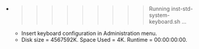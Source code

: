 * >>>>>>>>> Running inst-std-system-keyboard.sh ...
  * Insert keyboard configuration in Administration menu.
  * Disk size = 4567592K. Space Used = 4K. Runtime = 00:00:00:00.
